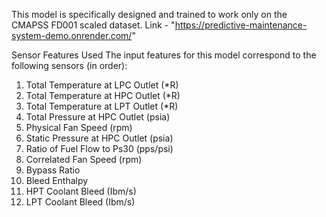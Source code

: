 This model is specifically designed and trained to work only on the CMAPSS FD001 scaled dataset.
Link - "https://predictive-maintenance-system-demo.onrender.com/"

Sensor Features Used
The input features for this model correspond to the following sensors (in order):
1. Total Temperature at LPC Outlet (*R)
2. Total Temperature at HPC Outlet (*R)
3. Total Temperature at LPT Outlet (*R)
4. Total Pressure at HPC Outlet (psia)
5. Physical Fan Speed (rpm)
6. Static Pressure at HPC Outlet (psia)
7. Ratio of Fuel Flow to Ps30 (pps/psi)
8. Correlated Fan Speed (rpm)
9. Bypass Ratio
10. Bleed Enthalpy
11. HPT Coolant Bleed (Ibm/s)
12. LPT Coolant Bleed (Ibm/s)
